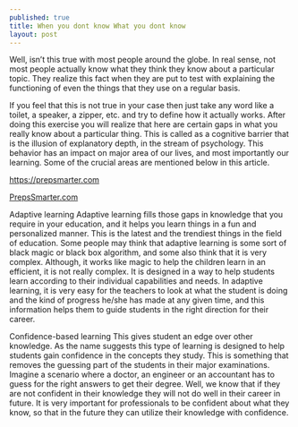 ```yaml
---
published: true
title: When you dont know What you dont know
layout: post
---
```

Well, isn’t this true with most people around the globe. In real sense, not most people actually know what they think they know about a particular topic. They realize this fact when they are put to test with explaining the functioning of even the things that they use on a regular basis.

If you feel that this is not true in your case then just take any word like a toilet, a speaker, a zipper, etc. and try to define how it actually works. After doing this exercise you will realize that here are certain gaps in what you really know about a particular thing. This is called as a cognitive barrier that is the illusion of explanatory depth, in the stream of psychology. This behavior has an impact on major area of our lives, and most importantly our learning. Some of the crucial areas are mentioned below in this article.

https://prepsmarter.com

<a href="http://prepsmarter.com/">PrepsSmarter.com</a>

Adaptive learning
Adaptive learning fills those gaps in knowledge that you require in your education, and it helps you learn things in a fun and personalized manner. This is the latest and the trendiest things in the field of education. Some people may think that adaptive learning is some sort of black magic or black box algorithm, and some also think that it is very complex. Although, it works like magic to help the children learn in an efficient, it is not really complex. It is designed in a way to help students learn according to their individual capabilities and needs. In adaptive learning, it is very easy for the teachers to look at what the student is doing and the kind of progress he/she has made at any given time, and this information helps them to guide students in the right direction for their career.

Confidence-based learning
This gives student an edge over other knowledge. As the name suggests this type of learning is designed to help students gain confidence in the concepts they study. This is something that removes the guessing part of the students in their major examinations. Imagine a scenario where a doctor, an engineer or an accountant has to guess for the right answers to get their degree. Well, we know that if they are not confident in their knowledge they will not do well in their career in future. It is very important for professionals to be confident about what they know, so that in the future they can utilize their knowledge with confidence.
